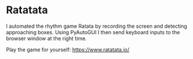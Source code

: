 # Ratatata

I automated the rhythm game Ratata by recording the screen and detecting approaching boxes.
Using PyAutoGUI I then send keyboard inputs to the browser window at the right time.

Play the game for yourself:
https://www.ratatata.io/
